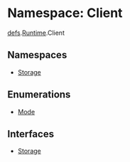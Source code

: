 # Namespace: Client

[defs](dxos_config.defs.md).[Runtime](dxos_config.defs.Runtime.md).Client

## Namespaces

- [Storage](dxos_config.defs.Runtime.Client.Storage.md)

## Enumerations

- [Mode](../enums/dxos_config.defs.Runtime.Client.Mode.md)

## Interfaces

- [Storage](../interfaces/dxos_config.defs.Runtime.Client.Storage-1.md)
